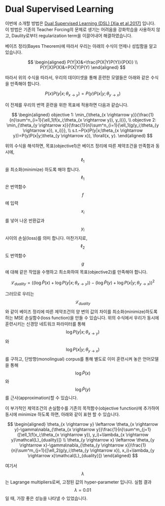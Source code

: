 # Dual Supervised Learning

이번에 소개할 방법은 [Dual Supervised Learning (DSL) [Xia et al.2017]](https://arxiv.org/pdf/1707.00415.pdf) 입니다. 이 방법은 기존의 Teacher Forcing의 문제로 생기는 어려움을 강화학습을 사용하지 않고, Daulity로부터 regularization term을 이끌어내어 해결하였습니다.

베이즈 정리(Bayes Theorem)에 따라서 우리는 아래의 수식이 언제나 성립함을 알고 있습니다.

$$
\begin{aligned}
P(Y|X)&=\frac{P(X|Y)P(Y)}{P(X)} \\
P(Y|X)P(X)&=P(X|Y)P(Y)
\end{aligned}
$$

따라서 위의 수식을 따라서, 우리의 데이터셋을 통해 훈련한 모델들은 아래와 같은 수식을 만족해야 합니다.

$$
P(x)P(y|x;\theta_{x \rightarrow y})=P(y)P(x|y;\theta_{y \rightarrow x})
$$

이 전제를 우리의 번역 훈련을 위한 목표에 적용하면 다음과 같습니다.

$$
\begin{aligned}
objective 1: \min_{\theta_{x \rightarrow y}}{\frac{1}{n}\sum^n_{i=1}{\ell_1(f(x_i;\theta_{x \rightarrow y}), y_i)}}, \\
objective 2: \min_{\theta_{y \rightarrow x}}{\frac{1}{n}\sum^n_{i=1}{\ell_1(g(y_i;\theta_{y \rightarrow x}), x_i)}}, \\
s.t.~P(x)P(y|x;\theta_{x \rightarrow y})=P(y)P(x|y;\theta_{y \rightarrow x}), \forall{x, y}.
\end{aligned}
$$

위의 수식을 해석하면, 목표(objective1)은 베이즈 정리에 따른 제약조건을 만족함과 동시에, $$ \ell_1 $$을 최소화(minimize) 하도록 해야 합니다. $$ \ell_1 $$은 번역함수 $$ f $$에 입력 $$ x_i $$를 넣어 나온 반환값과 $$ y_i $$ 사이의 손실(loss)를 의미 합니다. 마찬가지로, $$ \ell_2 $$도 번역함수 $$ g $$에 대해 같은 작업을 수행하고 최소화하여 목표(objective2)를 만족해야 합니다.

$$
\mathcal{L}_{duality}=((\log{\hat{P}(x)} + \log{P(y|x;\theta_{x \rightarrow y})}) - (\log{\hat{P}(y)} + \log{P(x|y;\theta_{y \rightarrow x})})^2
$$

그러므로 우리는 $$ \mathcal{L}_{duality} $$와 같이 베이즈 정리에 따른 제약조건의 양 변의 값의 차이를 최소화(minimize)하도록 하는 MSE 손실함수(loss function)을 만들 수 있습니다. 위의 수식에서 우리가 동시에 훈련시키는 신경망 네트워크 파라미터를 통해 $$ \log{P(y|x;\theta_{x \rightarrow y})} $$와 $$ \log{P(x|y;\theta_{y \rightarrow x})} $$를 구하고, 단방향(monolingual) corpus를 통해 별도로 이미 훈련시켜 놓은 언어모델을 통해 $$ \log{\hat{P}(x)} $$와 $$ \log{\hat{P}(y)} $$를 근사(approximation)할 수 있습니다.

이 부가적인 제약조건의 손실함수를 기존의 목적함수(objective function)에 추가하여 동시에 minimize 하도록 하면, 아래와 같이 표현 할 수 있습니다.

$$
\begin{aligned}
\theta_{x \rightarrow y} \leftarrow \theta_{x \rightarrow y}-\gamma\nabla_{\theta_{x \rightarrow y}}\frac{1}{n}\sum^m_{j=1}{[\ell_1(f(x_i;\theta_{x \rightarrow y}), y_i)+\lambda_{x \rightarrow y}\mathcal{L}_{duality}]} \\
\theta_{y \rightarrow x} \leftarrow \theta_{y \rightarrow x}-\gamma\nabla_{\theta_{y \rightarrow x}}\frac{1}{n}\sum^m_{j=1}{[\ell_2(g(y_i;\theta_{y \rightarrow x}), x_i)+\lambda_{y \rightarrow x}\mathcal{L}_{duality}]}
\end{aligned}
$$

여기서 $$ \lambda $$는 Lagrange multipliers로써, 고정된 값의 hyper-parameter 입니다. 실험 결과 $$ \lambda=0.01 $$ 일 때, 가장 좋은 성능을 나타낼 수 있었습니다.